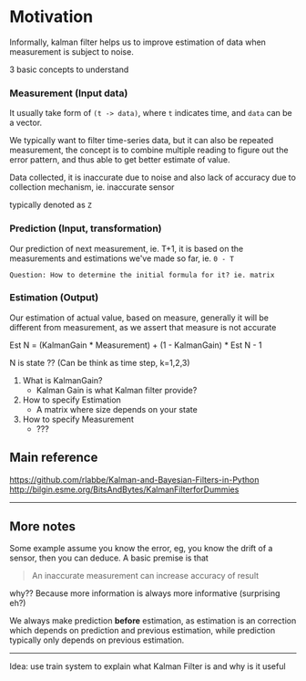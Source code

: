 # Motivation

Informally, kalman filter helps us to improve estimation of data when
measurement is subject to noise.

3 basic concepts to understand

### Measurement (Input data)

It usually take form of `(t -> data)`, where `t` indicates time, and `data`
can be a vector.

We typically want to filter time-series data, but it can also be
repeated measurement, the concept is to combine multiple reading to figure
out the error pattern, and thus able to get better estimate of value.

Data collected, it is inaccurate due to noise and also lack of
accuracy due to collection mechanism, ie. inaccurate sensor

typically denoted as `Z`

### Prediction (Input, transformation)
Our prediction of next measurement, ie. T+1, it is based on
the measurements and estimations we've made so far, ie. `0 - T`

`Question: How to determine the initial formula for it? ie. matrix`

### Estimation (Output)
Our estimation of actual value, based on measure, generally it will be
different from measurement, as we assert that measure is not accurate

Est N = (KalmanGain * Measurement) + (1 - KalmanGain) * Est N - 1


N is state ?? (Can be think as time step, k=1,2,3)


1. What is KalmanGain?
    - Kalman Gain is what Kalman filter provide?
2. How to specify Estimation
    - A matrix where size depends on your state
3. How to specify Measurement
    - ???


## Main reference
https://github.com/rlabbe/Kalman-and-Bayesian-Filters-in-Python
http://bilgin.esme.org/BitsAndBytes/KalmanFilterforDummies

----

## More notes

Some example assume you know the error, eg, you know the drift of a sensor,
then you can deduce. A basic premise is that

> An inaccurate measurement can increase accuracy of result

why?? Because more information is always more informative (surprising eh?)


We always make prediction **before** estimation, as estimation is an
correction which depends on prediction and previous estimation, while
prediction typically only depends on previous estimation.


-----

Idea: use train system to explain what Kalman Filter is and why is it useful

